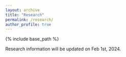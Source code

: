 ```yaml
---
layout: archive
title: "Research"
permalink: /research/
author_profile: true
---
```


{% include base_path %}

Research information will be updated on Feb 1st, 2024.
